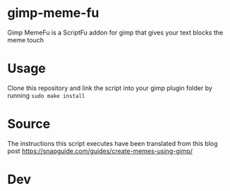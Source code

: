 # gimp-meme-fu

Gimp MemeFu is a ScriptFu addon for gimp that gives your text blocks the meme touch

# Usage

Clone this repository and link the script into your gimp plugin folder by running `sudo make install`

# Source

The instructions this script executes have been translated from this blog post https://snapguide.com/guides/create-memes-using-gimp/

# Dev
